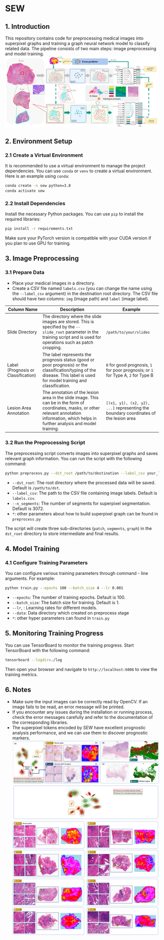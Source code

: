 # SEW

## 1. Introduction
This repository contains code for preprocessing medical images into superpixel graphs and training a graph neural network model to classify related data. The pipeline consists of two main steps: image preprocessing and model training.
![SEW.png](static/SEW.png)
## 2. Environment Setup

### 2.1 Create a Virtual Environment
It is recommended to use a virtual environment to manage the project dependencies. You can use `conda` or `venv` to create a virtual environment. Here is an example using `conda`:
```bash
conda create -n sew python=3.8
conda activate sew
```

### 2.2 Install Dependencies
Install the necessary Python packages. You can use `pip` to install the required libraries:
```bash
pip install -r requirements.txt
```
Make sure your PyTorch version is compatible with your CUDA version if you plan to use GPU for training.

## 3. Image Preprocessing

### 3.1 Prepare Data
- Place your medical images in a directory.
- Create a CSV file named `labels.csv` (you can change the name using the `--label_csv` argument) in the destination root directory. The CSV file should have two columns: `img` (image path) and `label` (image label).

| Column Name | Description | Example                                                                              |
| --- | --- |--------------------------------------------------------------------------------------|
| Slide Directory | The directory where the slide images are stored. This is specified by the `--slide_root` parameter in the training script and is used for operations such as patch cropping. | `/path/to/your/slides`                                                               |
| Label (Prognosis or Classification) | The label represents the prognosis status (good or poor prognosis) or the classification/typing of the disease. This label is used for model training and classification. | `0` for good prognosis, `1` for poor prognosis; or `1` for Type A, `2` for Type B    |
| Lesion Area Annotation | The annotation of the lesion area in the slide image. This can be in the form of coordinates, masks, or other relevant annotation information, which helps in further analysis and model training. | `[(x1, y1), (x2, y2), ...]` representing the boundary coordinates of the lesion area | 
### 3.2 Run the Preprocessing Script
The preprocessing script converts images into superpixel graphs and saves relevant graph information. You can run the script with the following command:
```bash
python preprocess.py --dst_root /path/to/destination --label_csv your_labels.csv --n_segments 3072
```
- `--dst_root`: The root directory where the processed data will be saved. Default is `/path/to/dst`.
- `--label_csv`: The path to the CSV file containing image labels. Default is `labels.csv`.
- `--n_segments`: The number of segments for superpixel segmentation. Default is 3072.
- `*`: other parameters about how to build superpixel graph can be found in `preprocess.py`

The script will create three sub-directories (`patch`, `segments`, `graph`) in the `dst_root` directory to store intermediate and final results.

## 4. Model Training

### 4.1 Configure Training Parameters
You can configure various training parameters through command - line arguments. For example:
```bash
python train.py --epochs 100 --batch_size 4 --lr 0.001 
```
- `--epochs`: The number of training epochs. Default is 100.
- `--batch_size`: The batch size for training. Default is 1.
- `--lr`, : Learning rates for different models. 
- `--data`: Data directory which created on preprocess stage
- `*`: other hyper parameters can found in `train.py`
## 5. Monitoring Training Progress
You can use TensorBoard to monitor the training progress. Start TensorBoard with the following command:
```bash
tensorboard --logdir=./log
```
Then open your browser and navigate to `http://localhost:6006` to view the training metrics.

## 6. Notes
- Make sure the input images can be correctly read by OpenCV. If an image fails to be read, an error message will be printed.
- If you encounter any issues during the installation or running process, check the error messages carefully and refer to the documentation of the corresponding libraries.
- The superpixel tokens encoded by SEW have excellent prognostic analysis performance, and we can use them to discover prognostic markers.
![vis.png](static/vis.png)
![thy.png](static/thy.png)